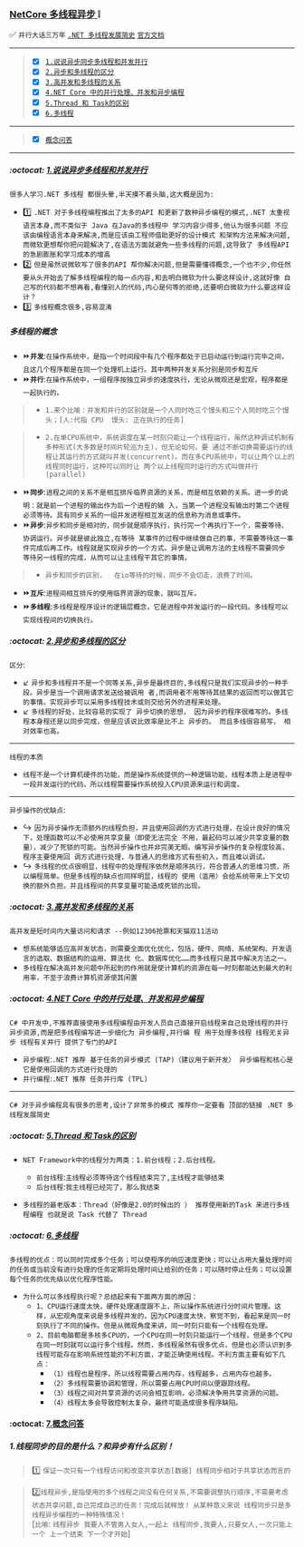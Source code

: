 ### [NetCore 多线程异步 ](#top) :grey_exclamation: <b id="top"></b>
:white_check_mark: `并行大话三万年` [`.NET 多线程发展简史`](https://www.cnblogs.com/MuNet/p/8545139.html) [`官方文档`](https://docs.microsoft.com/zh-cn/dotnet/standard/parallel-processing-and-concurrency)

---
> - [x] [`1.说说异步同步多线程和并发并行`](#know) 
> - [x] [`2.异步和多线程的区分`](#thread)
> - [x] [`3.高并发和多线程的关系`](#height)
> - [x] [`4.NET Core 中的并行处理、并发和异步编程`](#net)
> - [x] [`5.Thread 和 Task的区别`](#task)
> - [x] [`6.多线程`](#manythread)

-----

> - [x] [`概念问答`](#exam)

----
#####  :octocat: [1.说说异步多线程和并发并行](#top) <b id="know"></b>
`很多人学习.NET 多线程 都很头晕,半天摸不着头脑,这大概是因为:`
* :one: `.NET 对于多线程编程推出了太多的API 和更新了数种异步编程的模式,.NET 太重视语言本身,而不类似于 Java 在Java的多线程中 学习内容少得多,他认为很多问题
不应该由编程语言本身来解决,而是应该由工程师借助更好的设计模式 和架构方法来解决问题,而微软更想帮你把问题解决了,在语法方面就避免一些多线程的问题,这导致了
多线程API 的急剧膨胀和学习成本的增高`
* :two: `但是虽然说微软写了很多的API 帮你解决问题,但是需要懂得概念,一个也不少,你任然要从头开始去了解多线程编程的每一点内容,和去明白微软为什么要这样设计,这就好像
自己写的代码都不想再看,看懂别人的代码,内心是何等的拒绝,还要明白微软为什么要这样设计？`
* :three: `多线程概念很多,容易混淆`

##### 多线程的概念
* :fast_forward:**`并发`**:`在操作系统中，是指一个时间段中有几个程序都处于已启动运行到运行完毕之间，且这几个程序都是在同一个处理机上运行。其中两种并发关系分别是同步和互斥`
* :fast_forward:**`并行`**:`在操作系统中，一组程序按独立异步的速度执行，无论从微观还是宏观，程序都是一起执行的。` <br/>
> * `1.来个比喻：并发和并行的区别就是一个人同时吃三个馒头和三个人同时吃三个馒头；[人:代指 CPU  馒头: 正在执行的任务]` <br/>

> * `2.在单CPU系统中，系统调度在某一时刻只能让一个线程运行，虽然这种调试机制有多种形式(大多数是时间片轮巡为主)，但无论如何，要
通过不断切换需要运行的线程让其运行的方式就叫并发(concurrent)。而在多CPU系统中，可以让两个以上的线程同时运行，这种可以同时让
两个以上线程同时运行的方式叫做并行(parallel)`

* :fast_forward:**`同步`**:`进程之间的关系不是相互排斥临界资源的关系，而是相互依赖的关系。进一步的说明：就是前一个进程的输出作为后一个进程的输
入，当第一个进程没有输出时第二个进程必须等待。具有同步关系的一组并发进程相互发送的信息称为消息或事件。`
* :fast_forward:**`异步`**:`异步和同步是相对的，同步就是顺序执行，执行完一个再执行下一个，需要等待、协调运行。异步就是彼此独立,在等待
某事件的过程中继续做自己的事，不需要等待这一事件完成后再工作。线程就是实现异步的一个方式。异步是让调用方法的主线程不需要同步
等待另一线程的完成，从而可以让主线程干其它的事情。`
> * `异步和同步的区别，  在io等待的时候，同步不会切走，浪费了时间。`
* :fast_forward:**`互斥`**:`进程间相互排斥的使用临界资源的现象，就叫互斥。`
* :fast_forward:**`多线程`**:`多线程是程序设计的逻辑层概念，它是进程中并发运行的一段代码。多线程可以实现线程间的切换执行。`

#####  :octocat: [2.异步和多线程的区分](#top) <b id="thread"></b>
`区分`: <br/>
* :arrow_lower_left: `异步和多线程并不是一个同等关系,异步是最终目的,多线程只是我们实现异步的一种手段。异步是当一个调用请求发送给被调用
者,而调用者不用等待其结果的返回而可以做其它的事情。实现异步可以采用多线程技术或则交给另外的进程来处理。`
* :arrow_lower_left: `多线程的好处，比较容易的实现了 异步切换的思想， 因为异步的程序很难写的。多线程本身程还是以同步完成，但是应该说比效率是比不上
异步的。 而且多线很容易写， 相对效率也高。`

-----
`线程的本质`<br/>
* `线程不是一个计算机硬件的功能，而是操作系统提供的一种逻辑功能，线程本质上是进程中一段并发运行的代码，所以线程需要操作系统投入CPU资源来运行和调度。`

----
`异步操作的优缺点`: <br/>
* :arrow_right_hook: `因为异步操作无须额外的线程负担，并且使用回调的方式进行处理，在设计良好的情况下，处理函数可以不必使用共享变量（即使无法完全
不用，最起码可以减少共享变量的数量），减少了死锁的可能。当然异步操作也并非完美无暇。编写异步操作的复杂程度较高，程序主要使用回
调方式进行处理，与普通人的思维方式有些初入，而且难以调试。`
* :arrow_right_hook: `多线程的优点很明显，线程中的处理程序依然是顺序执行，符合普通人的思维习惯，所以编程简单。但是多线程的缺点也同样明显，线程的
使用（滥用）会给系统带来上下文切换的额外负担。并且线程间的共享变量可能造成死锁的出现。`

#####  :octocat: [3.高并发和多线程的关系](#top) <b id="height"></b>
`高并发是短时间内大量访问和请求 --例如12306抢票和天猫双11活动`

* `想系统能够适应高并发状态，则需要全面优化优化，包括，硬件、网络、系统架构、开发语言的选取、数据结构的运用、算法优
化、数据库优化……而多线程只是其中解决方法之一。`
* `多线程在解决高并发问题中所起到的作用就是使计算机的资源在每一时刻都能达到最大的利用率，不至于浪费计算机资源使其闲置`

#####  :octocat: [4.NET Core 中的并行处理、并发和异步编程](#top) <b id="net"></b>
`C# 中开发中,不推荐直接使用多线程编程由开发人员自己直接开启线程来自己处理线程的并行异步资源,而是把多线程编写进一步细化为 异步编程,并行编
程 用于处理多线程 线程无关异步 线程有关并行 提供了专门的API`
* `异步编程`:`.NET 推荐 基于任务的异步模式 (TAP)（建议用于新开发） 异步编程和核心是  它是使用回调的方式进行处理的`
* `并行编程`:`.NET 推荐 任务并行库 (TPL) `

-----
`C# 对于异步编程具有很多的思考,设计了非常多的模式 推荐你一定要看 顶部的链接 .NET 多线程发展简史`

#####  :octocat: [5.Thread 和 Task的区别](#top) <b id="task"></b>
* `NET Framework中的线程分为两类：1.前台线程；2.后台线程。`
  * `前台线程`:`主线程必须等待这个线程结束完了,主线程才能够结束`
  * `后台线程`:`我主线程已经完了，那么我结束`

* `多线程的最老版本：Thread（好像是2.0的时候出的 ） 推荐使用新的Task 来进行多线程编程 也就是说 Task 代替了 Thread`
#####  :octocat: [6.多线程](#top) <b id="manythread"></b>
`多线程的优点：可以同时完成多个任务；可以使程序的响应速度更快；可以让占用大量处理时间的任务或当前没有进行处理的任务定期将处理时间让给别的任务；可以随时停止任务；可以设置每个任务的优先级以优化程序性能。`
* `为什么可以多线程执行呢？总结起来有下面两方面的原因：`
   * `1、CPU运行速度太快，硬件处理速度跟不上，所以操作系统进行分时间片管理。这样，从宏观角度来说是多线程并发的，因为CPU速度太快，察觉不到，看起来是同一时刻执行了不同的操作。但是从微观角度来讲，同一时刻只能有一个线程在处理。`
   * `2、目前电脑都是多核多CPU的，一个CPU在同一时刻只能运行一个线程，但是多个CPU在同一时刻就可以运行多个线程。然而，多线程虽然有很多优点，但是也必须认识到多线程可能存在影响系统性能的不利方面，才能正确使用线程。不利方面主要有如下几点：`
      * `（1）线程也是程序，所以线程需要占用内存，线程越多，占用内存也越多。`
      * `（2）多线程需要协调和管理，所以需要占用CPU时间以便跟踪线程。`
      * `（3）线程之间对共享资源的访问会相互影响，必须解决争用共享资源的问题。`
      * `（4）线程太多会导致控制太复杂，最终可能造成很多程序缺陷。`


####  :octocat: [7.概念问答](#top) <b id="exam"></b>

##### 1.线程同步的目的是什么？和异步有什么区别！
> :one: `保证一次只有一个线程访问和改变共享状态[数据] 线程同步相对于共享状态而言的` <br/>

> :two:`线程异步,是指使用的多个线程之间没有任何关系,不需要调整执行顺序,不需要考虑状态共享问题,自己完成自己的任务！完成后就释放！` `从某种意义来说 线程同步只是多线程异步编程的一种特殊情况！`<br/>
 [`比喻`: `线程异步 我要人不管男人女人,一起上 线程同步,我要人,只要女人,一次只能上一个 上一个结束 下一个才开始`]<br/>

